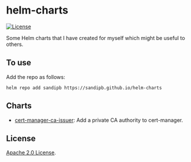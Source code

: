 # helm-charts

[![License](https://img.shields.io/badge/License-Apache%202.0-blue.svg)](https://opensource.org/licenses/Apache-2.0)

Some Helm charts that I have created for myself which might be useful to others.

## To use

Add the repo as follows:

```console
helm repo add sandipb https://sandipb.github.io/helm-charts
```

## Charts

- [cert-manager-ca-issuer](https://github.com/sandipb/helm-charts/tree/main/charts/cert-manager-ca-issuer): Add a private CA authority to cert-manager.

## License

[Apache 2.0 License](https://github.com/sandipb/helm-charts/blob/main/LICENSE).
